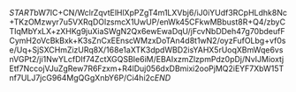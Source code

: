 $START$bW7IC+CN/WclrZqvtElHlXpPZgT4m1LXVbj6/iJ0iYUdf3RCpHLdhk8Nc+TKzOMzwyr7u5VXRqDOlzsmcX1UwUP/enWk45CFkwMBbust8R+Q4/zbyCTIqMbYxLX+zXHKg9juXiaSWgN2Qx6ewEwaDqU/jFcvNbDDeh47g70bdeufFCymH2oVcBkBxk+K3sZnCxEEnscWMzxDoTAn4d8t1wN2/oyzFufOLbg+vf0se/Uq+SjSXCHmZizURq8X/168e1aXTK3dpdWBD2isYAHX5rUoqXBmWqe6vsnVGPt2/ji1NwYLcfDIf74ZctXGQSBIe6iM/EBAIxzmZlzpmPdz0pDj/NvIJMioxtjEtf7NccojVJuZgRew7R6Fzxm+R4lDuj056dxDBmixi2ooPjMQ2iEYF7XbW15Tnf7ULJ7jcG964MgQGgXnbY6P/Ci4hi2c$END$